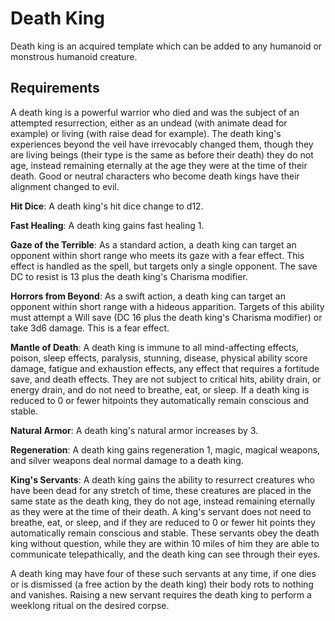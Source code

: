 # Death King

Death king is an acquired template which can be added to any humanoid or monstrous humanoid creature.

## Requirements

A death king is a powerful warrior who died and was the subject of an attempted resurrection, either as an undead (with animate dead for example) or living (with raise dead for example). The death king's experiences beyond the veil have irrevocably changed them, though they are living beings (their type is the same as before their death) they do not age, instead remaining eternally at the age they were at the time of their death. Good or neutral characters who become death kings have their alignment changed to evil.

**Hit Dice**: A death king's hit dice change to d12.

**Fast Healing**: A death king gains fast healing 1.

**Gaze of the Terrible**: As a standard action, a death king can target an opponent within short range who meets its gaze with a fear effect. This effect is handled as the spell, but targets only a single opponent. The save DC to resist is 13 plus the death king's Charisma modifier.

**Horrors from Beyond**: As a swift action, a death king can target an opponent within short range with a hideous apparition. Targets of this ability must attempt a Will save (DC 16 plus the death king's Charisma modifier) or take 3d6 damage. This is a fear effect.

**Mantle of Death**: A death king is immune to all mind-affecting effects, poison, sleep effects, paralysis, stunning, disease, physical ability score damage, fatigue and exhaustion effects, any effect that requires a fortitude save, and death effects. They are not subject to critical hits, ability drain, or energy drain, and do not need to breathe, eat, or sleep. If a death king is reduced to 0 or fewer hitpoints they automatically remain conscious and stable.

**Natural Armor**: A death king's natural armor increases by 3.

**Regeneration**: A death king gains regeneration 1, magic, magical weapons, and silver weapons deal normal damage to a death king.

**King's Servants**: A death king gains the ability to resurrect creatures who have been dead for any stretch of time, these creatures are placed in the same state as the death king, they do not age, instead remaining eternally as they were at the time of their death. A king's servant does not need to breathe, eat, or sleep, and if they are reduced to 0 or fewer hit points they automatically remain conscious and stable. These servants obey the death king without question, while they are within 10 miles of him they are able to communicate telepathically, and the death king can see through their eyes.

A death king may have four of these such servants at any time, if one dies or is dismissed (a free action by the death king) their body rots to nothing and vanishes. Raising a new servant requires the death king to perform a weeklong ritual on the desired corpse.